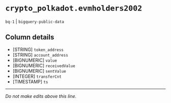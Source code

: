 # `crypto_polkadot.evmholders2002`
`bq-1` | `bigquery-public-data`

## Column details
* [STRING]    `token_address`
* [STRING]    `account_address`
* [BIGNUMERIC] `value`
* [BIGNUMERIC] `receivedValue`
* [BIGNUMERIC] `sentValue`
* [INTEGER]   `transferCnt`
* [TIMESTAMP] `ts`

-------------------------------------------------------------------------------
*Do not make edits above this line.*
